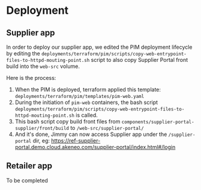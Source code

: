 # Deployment

## Supplier app

In order to deploy our supplier app, we edited the PIM deployment lifecycle by editing the `deployments/terraform/pim/scripts/copy-web-entrypoint-files-to-httpd-mouting-point.sh` script to also copy Supplier Portal front build into the `web-src` volume.

Here is the process:
1. When the PIM is deployed, terraform applied this template: `deployments/terraform/pim/templates/pim-web.yaml`
2. During the initiation of `pim-web` containers, the bash script `deployments/terraform/pim/scripts/copy-web-entrypoint-files-to-httpd-mouting-point.sh` is called.
3. This bash script copy build front files from `components/supplier-portal-supplier/front/build` to `/web-src/supplier-portal/`
4. And it's done, Jimmy can now access Supplier app under the `/supplier-portal` dir, eg: https://ref-supplier-portal.demo.cloud.akeneo.com/supplier-portal/index.html#/login

## Retailer app

To be completed
